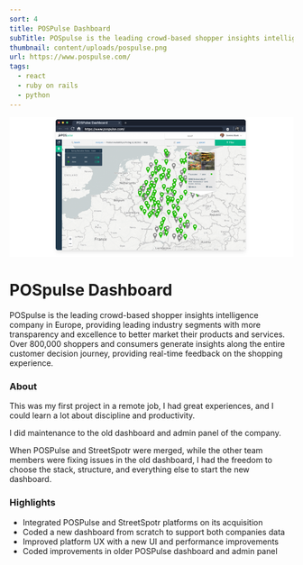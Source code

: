 ```yaml
---
sort: 4
title: POSPulse Dashboard
subTitle: POSpulse is the leading crowd-based shopper insights intelligence company in Europe
thumbnail: content/uploads/pospulse.png
url: https://www.pospulse.com/
tags:
  - react
  - ruby on rails
  - python
---
```


![PosPulse Banner](content/uploads/pospulse-banner.png)

# POSpulse Dashboard

POSpulse is the leading crowd-based shopper insights intelligence company in Europe, providing leading industry segments with more transparency and excellence to better market their products and services. Over 800,000 shoppers and consumers generate insights along the entire customer decision journey, providing real-time feedback on the shopping experience.

### About

This was my first project in a remote job, I had great experiences, and I could learn a lot about discipline and productivity.

I did maintenance to the old dashboard and admin panel of the company.

When POSPulse and StreetSpotr were merged, while the other team members were fixing issues in the old dashboard, I had the freedom to choose the stack, structure, and everything else to start the new dashboard.

### Highlights

- Integrated POSPulse and StreetSpotr platforms on its acquisition
- Coded a new dashboard from scratch to support both companies data
- Improved platform UX with a new UI and performance improvements
- Coded improvements in older POSPulse dashboard and admin panel
